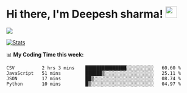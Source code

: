 # Hi there, I'm Deepesh sharma! <img src="https://raw.githubusercontent.com/MartinHeinz/MartinHeinz/master/wave.gif" width="30px">

![](https://camo.githubusercontent.com/992babdffd8c74a1502de375fbdf7e4d54773242/68747470733a2f2f6d656469612e67697068792e636f6d2f6d656469612f53576f536b4e36447854737a71494b4571762f67697068792e676966)

[![Stats](https://github-readme-stats.vercel.app/api?username=deepeshhsharma&show_icons=true&theme=radical)](https://github-readme-stats.vercel.app/api?username=deepeshhsharma&show_icons=true&theme=radical)&nbsp; &nbsp; &nbsp; &nbsp; &nbsp; &nbsp; &nbsp; &nbsp; &nbsp; &nbsp; 

📊 **My Coding Time this week:**
<!--START_SECTION:waka-->
```text
CSV          2 hrs 3 mins    ███████████████░░░░░░░░░░   60.60 % 
JavaScript   51 mins         ██████▒░░░░░░░░░░░░░░░░░░   25.11 % 
JSON         17 mins         ██▒░░░░░░░░░░░░░░░░░░░░░░   08.74 % 
Python       10 mins         █▒░░░░░░░░░░░░░░░░░░░░░░░   04.97 % 
```
<!--END_SECTION:waka-->
